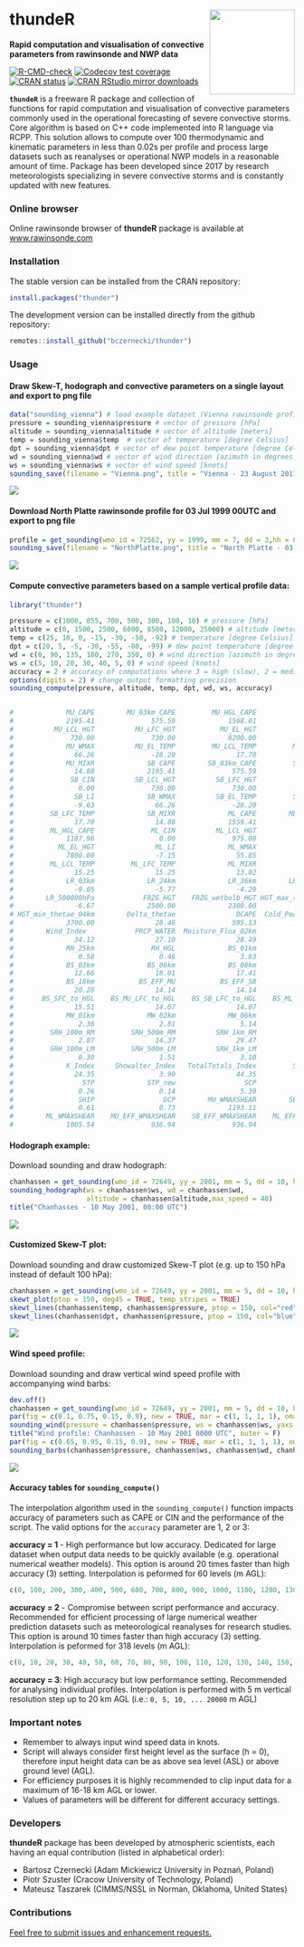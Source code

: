 # thundeR <img src="man/figures/logo.png" align="right" width="150" /> 

**Rapid computation and visualisation of convective parameters from rawinsonde and NWP data**

<!-- badges: start --> 
[![R-CMD-check](https://github.com/bczernecki/thunder/workflows/R-CMD-check/badge.svg)](https://github.com/bczernecki/thunder/actions)
[![Codecov test coverage](https://codecov.io/gh/bczernecki/thunder/branch/devel/graph/badge.svg?token=JGZPB7RUFI)](https://codecov.io/gh/bczernecki/thunder)
[![CRAN status](https://www.r-pkg.org/badges/version/thunder)](https://cran.r-project.org/package=thunder)
[![CRAN RStudio mirror downloads](http://cranlogs.r-pkg.org/badges/thunder)](https://cran.r-project.org/package=thunder)
<!-- badges: end -->





**`thundeR`** is a freeware R package and collection of functions for rapid computation and visualisation of convective parameters commonly used in the operational forecasting of severe convective storms. Core algorithm is based on C++ code implemented into R language via RCPP. This solution allows to compute over 100 thermodynamic and kinematic parameters in less than 0.02s per profile and process large datasets such as reanalyses or operational NWP models in a reasonable amount of time. Package has been developed since 2017 by research meteorologists specializing in severe convective storms and is constantly updated with new features.


### Online browser

Online rawinsonde browser of **thundeR** package is available at www.rawinsonde.com 


### Installation

The stable version can be installed from the CRAN repository:

``` r
install.packages("thunder")
```


The development version can be installed directly from the github repository:

``` r
remotes::install_github("bczernecki/thunder")
```

### Usage

#### Draw Skew-T, hodograph and convective parameters on a single layout and export to png file

``` r
data("sounding_vienna") # load example dataset (Vienna rawinsonde profile for 23 Aug 2011 12UTC):
pressure = sounding_vienna$pressure # vector of pressure [hPa]
altitude = sounding_vienna$altitude # vector of altitude [meters]
temp = sounding_vienna$temp  # vector of temperature [degree Celsius]
dpt = sounding_vienna$dpt # vector of dew point temperature [degree Celsius]
wd = sounding_vienna$wd # vector of wind direction [azimuth in degrees]
ws = sounding_vienna$ws # vector of wind speed [knots]
sounding_save(filename = "Vienna.png", title = "Vienna - 23 August 2011 1200 UTC", pressure, altitude, temp, dpt, wd, ws)
```

![](inst/figures/Vienna.png)


#### Download North Platte rawinsonde profile for 03 Jul 1999 00UTC and export to png file  

``` r
profile = get_sounding(wmo_id = 72562, yy = 1999, mm = 7, dd = 3,hh = 0)
sounding_save(filename = "NorthPlatte.png", title = "North Platte - 03 July 1999 0000 UTC", profile$pressure, profile$altitude, profile$temp, profile$dpt, profile$wd, profile$ws)
```

![](inst/figures/NorthPlatte.png)


#### Compute convective parameters based on a sample vertical profile data:

``` r
library("thunder")

pressure = c(1000, 855, 700, 500, 300, 100, 10) # pressure [hPa]
altitude = c(0, 1500, 2500, 6000, 8500, 12000, 25000) # altitude [meters]
temp = c(25, 10, 0, -15, -30, -50, -92) # temperature [degree Celsius]
dpt = c(20, 5, -5, -30, -55, -80, -99) # dew point temperature [degree Celsius]
wd = c(0, 90, 135, 180, 270, 350, 0) # wind direction [azimuth in degress]
ws = c(5, 10, 20, 30, 40, 5, 0) # wind speed [knots]
accuracy = 2 # accuracy of computations where 3 = high (slow), 2 = medium (recommended), 1 = low (fast)
options(digits = 2) # change output formatting precision 
sounding_compute(pressure, altitude, temp, dpt, wd, ws, accuracy)


#             MU_CAPE        MU_03km_CAPE         MU_HGL_CAPE              MU_CIN 
#             2195.41              575.59             1568.01                0.00 
#          MU_LCL_HGT          MU_LFC_HGT           MU_EL_HGT               MU_LI 
#              730.00              730.00             8200.00               -9.63 
#             MU_WMAX          MU_EL_TEMP         MU_LCL_TEMP         MU_LFC_TEMP 
#               66.26              -28.20               17.70               17.70 
#             MU_MIXR             SB_CAPE        SB_03km_CAPE         SB_HGL_CAPE 
#               14.88             2195.41              575.59             1568.01 
#              SB_CIN          SB_LCL_HGT          SB_LFC_HGT           SB_EL_HGT 
#                0.00              730.00              730.00             8200.00 
#               SB_LI             SB_WMAX          SB_EL_TEMP         SB_LCL_TEMP 
#               -9.63               66.26              -28.20               17.70 
#         SB_LFC_TEMP             SB_MIXR             ML_CAPE        ML_03km_CAPE 
#               17.70               14.88             1559.41              416.88 
#         ML_HGL_CAPE              ML_CIN          ML_LCL_HGT          ML_LFC_HGT 
#             1187.96                0.00              975.00              975.00 
#           ML_EL_HGT               ML_LI             ML_WMAX          ML_EL_TEMP 
#             7800.00               -7.15               55.85              -25.80 
#         ML_LCL_TEMP         ML_LFC_TEMP             ML_MIXR             LR_01km 
#               15.25               15.25               13.02              -10.00 
#             LR_03km             LR_24km             LR_36km        LR_500700hPa 
#               -9.05               -5.77               -4.29               -4.29 
#        LR_500800hPa            FRZG_HGT    FRZG_wetbulb_HGT HGT_max_thetae_03km 
#               -6.67             2500.00             2300.00                0.00 
# HGT_min_thetae_04km        Delta_thetae               DCAPE  Cold_Pool_Strength 
#             3700.00               28.46              595.13               12.77 
#        Wind_Index            PRCP_WATER  Moisture_Flux_02km             RH_02km 
#               34.12               27.10               28.49                0.72 
#             RH_25km              RH_HGL             BS_01km             BS_02km 
#                0.58                0.46                3.83                8.78 
#             BS_03km             BS_06km             BS_08km             BS_36km 
#               12.66               18.01               17.41                9.37 
#             BS_18km           BS_EFF_MU           BS_EFF_SB           BS_EFF_ML 
#               20.28               14.14               14.14               13.82 
#       BS_SFC_to_HGL    BS_MU_LFC_to_HGL    BS_SB_LFC_to_HGL    BS_ML_LFC_to_HGL 
#               15.51               14.07               14.07               13.69 
#             MW_01km             MW_02km             MW_06km             MW_13km 
#                2.36                2.81                5.14                6.88 
#         SRH_100m_RM         SRH_500m_RM          SRH_1km_RM          SRH_3km_RM 
#                2.87               14.37               29.47              136.42 
#         SRH_100m_LM         SRH_500m_LM          SRH_1km_LM          SRH_3km_LM 
#                0.30                1.51                3.10              -30.53 
#             K_Index     Showalter_Index   TotalTotals_Index         SWEAT_Index 
#               24.35                3.90               44.35              106.42 
#                 STP             STP_new                 SCP             SCP_new 
#                0.26                0.14                5.39                4.23 
#                SHIP                 DCP        MU_WMAXSHEAR        SB_WMAXSHEAR 
#                0.61                0.73             1193.11             1193.11 
#        ML_WMAXSHEAR    MU_EFF_WMAXSHEAR    SB_EFF_WMAXSHEAR    ML_EFF_WMAXSHEAR 
#             1005.54              936.94              936.94              771.71
```

#### Hodograph example:

Download sounding and draw hodograph:

``` r 
chanhassen = get_sounding(wmo_id = 72649, yy = 2001, mm = 5, dd = 10, hh = 00)
sounding_hodograph(ws = chanhassen$ws, wd = chanhassen$wd, 
                   altitude = chanhassen$altitude,max_speed = 40)
title("Chanhasses - 10 May 2001, 00:00 UTC")
```

![](inst/figures/hodograph.png)


#### Customized Skew-T plot:

Download sounding and draw customized Skew-T plot (e.g. up to 150 hPa instead of default 100 hPa):

```r 
chanhassen = get_sounding(wmo_id = 72649, yy = 2001, mm = 5, dd = 10, hh = 00)
skewt_plot(ptop = 150, deg45 = TRUE, temp_stripes = TRUE)
skewt_lines(chanhassen$temp, chanhassen$pressure, ptop = 150, col="red", lwd = 3)
skewt_lines(chanhassen$dpt, chanhassen$pressure, ptop = 150, col="blue", lwd = 3)
```

![](inst/figures/skewt_customized.png)


#### Wind speed profile:

Download sounding and draw vertical wind speed profile with accompanying wind barbs:

``` r
dev.off()
chanhassen = get_sounding(wmo_id = 72649, yy = 2001, mm = 5, dd = 10, hh = 00)
par(fig = c(0.1, 0.75, 0.15, 0.9), new = TRUE, mar = c(1, 1, 1, 1), oma = c(0, 0, 0, 0))
sounding_wind(pressure = chanhassen$pressure, ws = chanhassen$ws, yaxs = TRUE)
title("Wind profile: Chanhassen - 10 May 2001 0000 UTC", outer = F)
par(fig = c(0.65, 0.95, 0.15, 0.9), new = TRUE, mar = c(1, 1, 1, 1), oma = c(0, 0, 0, 0))
sounding_barbs(chanhassen$pressure, chanhassen$ws, chanhassen$wd, chanhassen$altitude, interpolate = FALSE, barb_cex = 1)
```

![](inst/figures/wind_profile.png)


#### Accuracy tables for `sounding_compute()` 

The interpolation algorithm used in the `sounding_compute()` function impacts accuracy of parameters such as CAPE or CIN and the performance of the script. The valid options for the `accuracy` parameter are 1, 2 or 3:

**accuracy = 1** - High performance but low accuracy. Dedicated for large dataset when output data needs to be quickly available (e.g. operational numerical weather models). This option is around 20 times faster than high accuracy (3) setting. Interpolation is peformed for 60 levels (m AGL): 

```r
c(0, 100, 200, 300, 400, 500, 600, 700, 800, 900, 1000, 1100, 1200, 1300, 1400, 1600, 1800, 2000, 2200, 2400, 2600, 2800, 3000, 3200, 3400, 3600, 3800, 4000, 4200, 4400, 4600, 4800, 5000, 5200, 5400, 5600, 5800, 6000, 6500, 7000, 7500, 8000, 8500, 9000, 9500, 10000, 10500, 11000, 11500, 12000, 12500, 13000, 13500, 14000, 15000, 16000, 17000, 18000, 19000, 20000)
```

**accuracy = 2** - Compromise between script performance and accuracy. Recommended for efficient processing of large numerical weather prediction datasets such as meteorological reanalyses for research studies. This option is around 10 times faster than high accuracy (3) setting. Interpolation is peformed for 318 levels (m AGL): 

```r
c(0, 10, 20, 30, 40, 50, 60, 70, 80, 90, 100, 110, 120, 130, 140, 150, 160, 170, 180, 190, 200, 210, 220, 230, 240, 250, 260, 270, 280, 290, 300, 310, 320, 330, 340, 350, 360, 370, 380, 390, 400, 410, 420, 430, 440, 450, 460, 470, 480, 490, 500, 510, 520, 530, 540, 550, 560, 570, 580, 590, 600, 610, 620, 630, 640, 650, 660, 670, 680, 690, 700, 710, 720, 730, 740, 750, 775, 800, 825, 850, 875, 900, 925, 950, 975, 1000, 1025, 1050, 1075, 1100, 1125, 1150, 1175, 1200, 1225, 1250, 1275, 1300, 1325, 1350, 1375, 1400, 1425, 1450, 1475, 1500, 1525, 1550, 1575, 1600, 1625, 1650, 1675, 1700, 1725, 1750, 1775, 1800, 1825, 1850, 1875, 1900, 1925, 1950, 1975, 2000, 2025, 2050, 2075, 2100, 2125, 2150, 2175, 2200, 2225, 2250, 2275, 2300, 2325, 2350, 2375, 2400, 2425, 2450, 2475, 2500, 2525, 2550, 2575, 2600, 2625, 2650, 2675, 2700, 2725, 2750, 2775, 2800, 2825, 2850, 2875, 2900, 2925, 2950, 2975, 3000, 3050, 3100, 3150, 3200, 3250, 3300, 3350, 3400, 3450, 3500, 3550, 3600, 3650, 3700, 3750, 3800, 3850, 3900, 3950, 4000, 4050, 4100, 4150, 4200, 4250, 4300, 4350, 4400, 4450, 4500, 4550, 4600, 4650, 4700, 4750, 4800, 4850, 4900, 4950, 5000, 5050, 5100, 5150, 5200, 5250, 5300, 5350, 5400, 5450, 5500, 5550, 5600, 5650, 5700, 5750, 5800, 5850, 5900, 5950, 6000, 6100, 6200, 6300, 6400, 6500, 6600, 6700, 6800, 6900, 7000, 7100, 7200, 7300, 7400, 7500, 7600, 7700, 7800, 7900, 8000, 8100, 8200, 8300, 8400, 8500, 8600, 8700, 8800, 8900, 9000, 9100, 9200, 9300, 9400, 9500, 9600, 9700, 9800, 9900, 10000, 10100, 10200, 10300, 10400, 10500, 10600, 10700, 10800, 10900, 11000, 11100, 11200, 11300, 11400, 11500, 11600, 11700, 11800, 11900, 12000, 12250, 12500, 12750, 13000, 13250, 13500, 13750, 14000, 14250, 14500, 14750, 15000, 15250, 15500, 15750, 16000, 16250, 16500, 16750, 17000, 17250, 17500, 17750, 18000, 18250, 18500, 18750, 19000, 19250, 19500, 19750, 20000)
```

**accuracy = 3**: High accuracy but low performance setting. Recommended for analysing individual profiles. Interpolation is performed with 5 m vertical resolution step up to 20 km AGL (i.e.: `0, 5, 10, ... 20000` m AGL)

### Important notes

- Remember to always input wind speed data in knots. 
- Script will always consider first height level as the surface (h = 0), therefore input height data can be as above sea level (ASL) or above ground level (AGL). 
- For efficiency purposes it is highly recommended to clip input data for a maximum of 16-18 km AGL or lower.
- Values of parameters will be different for different accuracy settings. 


### Developers

**thundeR** package has been developed by atmospheric scientists, each having an equal contribution (listed in alphabetical order):
- Bartosz Czernecki (Adam Mickiewicz University in Poznań, Poland)
- Piotr Szuster (Cracow University of Technology, Poland)
- Mateusz Taszarek (CIMMS/NSSL in Norman, Oklahoma, United States)

### Contributions

[Feel free to submit issues and enhancement requests.](https://github.com/bczernecki/thunder/issues)
